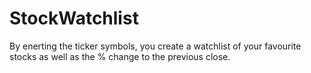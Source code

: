 # StockWatchlist


By enerting the ticker symbols, you create a watchlist of your favourite stocks as well as the % change to the previous close. 
